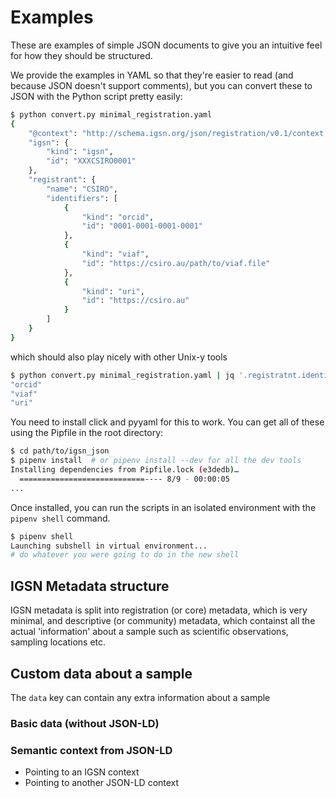 # Examples

These are examples of simple JSON documents to give you an intuitive feel for how they should be structured.

We provide the examples in YAML so that they're easier to read (and because JSON doesn't support comments), but you can convert these to JSON with the Python script pretty easily:

```bash
$ python convert.py minimal_registration.yaml
{
    "@context": "http://schema.igsn.org/json/registration/v0.1/context.jsonld",
    "igsn": {
        "kind": "igsn",
        "id": "XXXCSIRO0001"
    },
    "registrant": {
        "name": "CSIRO",
        "identifiers": [
            {
                "kind": "orcid",
                "id": "0001-0001-0001-0001"
            },
            {
                "kind": "viaf",
                "id": "https://csiro.au/path/to/viaf.file"
            },
            {
                "kind": "uri",
                "id": "https://csiro.au"
            }
        ]
    }
}
```

which should also play nicely with other Unix-y tools

```bash
$ python convert.py minimal_registration.yaml | jq '.registratnt.identifiers[].kind'
"orcid"
"viaf"
"uri"
```

You need to install click and pyyaml for this to work. You can get all of these using the Pipfile in the root directory:

```bash
$ cd path/to/igsn_json
$ pipenv install  # or pipenv install --dev for all the dev tools
Installing dependencies from Pipfile.lock (e3dedb)…
  ============================---- 8/9 - 00:00:05
...
```

Once installed, you can run the scripts in an isolated environment with the `pipenv shell` command.

```bash
$ pipenv shell
Launching subshell in virtual environment...
# do whatever you were going to do in the new shell
```

## IGSN Metadata structure

IGSN metadata is split into registration (or core) metadata, which is very minimal, and descriptive (or community) metadata, which containst all the actual 'information' about a sample such as scientific observations, sampling locations etc. 



## Custom data about a sample

The `data` key can contain any extra information about a sample

### Basic data (without JSON-LD)

### Semantic context from JSON-LD

- Pointing to an IGSN context
- Pointing to another JSON-LD context 
